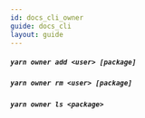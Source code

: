 ```yaml
---
id: docs_cli_owner
guide: docs_cli
layout: guide
---
```


##### `yarn owner add <user> [package]`

##### `yarn owner rm <user> [package]`

##### `yarn owner ls <package>`
